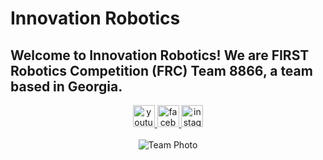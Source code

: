 # Innovation Robotics

<h2 align="left">Welcome to Innovation Robotics! We are FIRST Robotics Competition (FRC) Team 8866, a team based in Georgia.</h2>

<div align="center">
  <a href="https://www.youtube.com/@frc8866" target="_blank">
    <img src="https://img.shields.io/static/v1?message=Youtube&logo=youtube&label=&color=FF0000&logoColor=white&labelColor=&style=for-the-badge" height="35" alt="youtube logo"  />
  </a>
  <a href="https://www.facebook.com/groups/1521640688379104" target="_blank">
    <img src="https://img.shields.io/static/v1?message=Facebook&logo=facebook&label=&color=7289DA&logoColor=white&labelColor=&style=for-the-badge" height="35" alt="facebook logo"  />
  </a>
  <a href="https://www.instagram.com/frc8866/" target="_blank">
    <img src="https://img.shields.io/static/v1?message=Instagram&logo=instagram&label=&color=D14836&logoColor=white&labelColor=&style=for-the-badge" height="35" alt="instagram logo"  />
  </a>
</div>

<br clear="both">

<div align="center">
  <img src="https://easyfiles.cc/2025/2/fab2c415-cf12-44be-af68-3ad82aaf75eb/DSC_6224.JPG" alt="Team Photo" />
</div>


